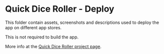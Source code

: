 Quick Dice Roller - Deploy
==========================

This folder contain assets, screenshots and descriptions used to deploy the app on different app stores.

This is not required to build the app.

More info at the [Quick Dice Roller project page][1].

[1]: https://github.com/Ohmnibus/quick-dice-roller
